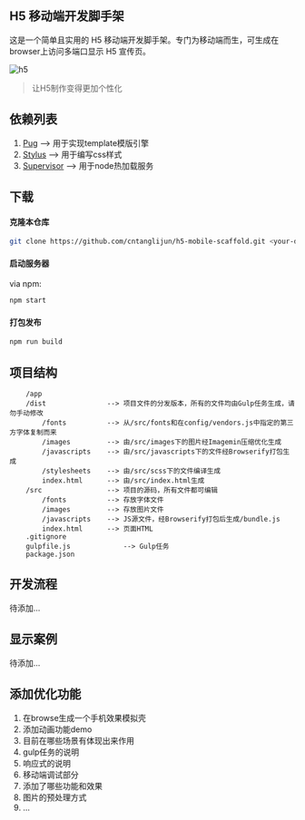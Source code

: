 ## H5 移动端开发脚手架 ##

这是一个简单且实用的 H5 移动端开发脚手架。专门为移动端而生，可生成在browser上访问多端口显示 H5 宣传页。

![h5](http://images.cnblogs.com/cnblogs_com/hao5599/1211580/o_h5.png)

> 让H5制作变得更加个性化

## 依赖列表 ##
1. [Pug](https://github.com/pugjs/pug) --> 用于实现template模版引擎
2. [Stylus](https://github.com/stylus/stylus) --> 用于编写css样式
3. [Supervisor](https://github.com/petruisfan/node-supervisor) --> 用于node热加载服务

## 下载 ##

#### 克隆本仓库 ####
```bash
git clone https://github.com/cntanglijun/h5-mobile-scaffold.git <your-dir-name>
```

#### 启动服务器 ####
via npm:
```bash
npm start
```

#### 打包发布 ####
```bash
npm run build
```

## 项目结构 ##

	    /app
        /dist               --> 项目文件的分发版本，所有的文件均由Gulp任务生成，请勿手动修改
            /fonts          --> 从/src/fonts和在config/vendors.js中指定的第三方字体复制而来
            /images         --> 由/src/images下的图片经Imagemin压缩优化生成
            /javascripts    --> 由/src/javascripts下的文件经Browserify打包生成
            /stylesheets    --> 由/src/scss下的文件编译生成
            index.html      --> 由/src/index.html生成
        /src                --> 项目的源码，所有文件都可编辑
            /fonts          --> 存放字体文件
            /images         --> 存放图片文件
            /javascripts    --> JS源文件，经Browserify打包后生成/bundle.js
            index.html      --> 页面HTML
	    .gitignore
	    gulpfile.js             --> Gulp任务
	    package.json


## 开发流程 ##
待添加...

## 显示案例 ##
待添加...

## 添加优化功能 ##
1. 在browse生成一个手机效果模拟壳
2. 添加动画功能demo
3. 目前在哪些场景有体现出来作用
4. gulp任务的说明
5. 响应式的说明
6. 移动端调试部分
7. 添加了哪些功能和效果
8. 图片的预处理方式
9. ...
